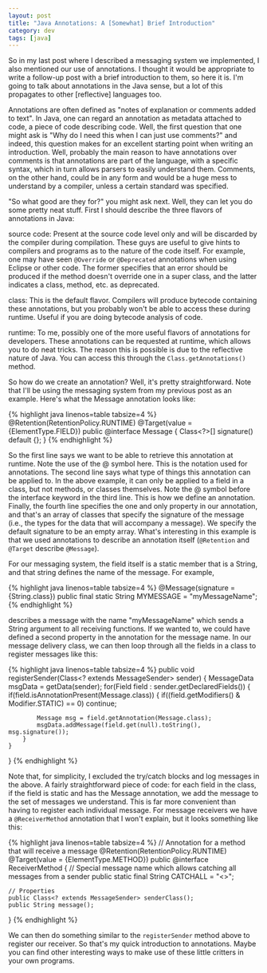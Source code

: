 ```yaml
---           
layout: post
title: "Java Annotations: A [Somewhat] Brief Introduction"
category: dev
tags: [java]
---
```

So in my last post where I described a messaging system we implemented, I also mentioned our use of annotations. I thought it would be appropriate to write a follow-up post with a brief introduction to them, so here it is. I'm going to talk about annotations in the Java sense, but a lot of this propagates to other \[reflective\] languages too.

<!-- more -->
Annotations are often defined as "notes of explanation or comments added to text". In Java, one can regard an annotation as metadata attached to code, a piece of code describing code. Well, the first question that one might ask is "Why do I need this when I can just use comments?" and indeed, this question makes for an excellent starting point when writing an introduction. Well, probably the main reason to have annotations over comments is that annotations are part of the language, with a specific syntax, which in turn allows parsers to easily understand them. Comments, on the other hand, could be in any form and would be a huge mess to understand by a compiler, unless a certain standard was specified.

"So what good are they for?" you might ask next. Well, they can let you do some pretty neat stuff. First I should describe the three flavors of annotations in Java:

source code:
Present at the source code level only and will be discarded by the compiler during compilation. These guys are useful to give hints to compilers and programs as to the nature of the code itself. For example, one may have seen `@Override` or `@Deprecated` annotations when using Eclipse or other code. The former specifies that an error should be produced if the method doesn't override one in a super class, and the latter indicates a class, method, etc. as deprecated.

class:
This is the default flavor. Compilers will produce bytecode containing these annotations, but you probably won't be able to access these during runtime. Useful if you are doing bytecode analysis of code.

runtime:
To me, possibly one of the more useful flavors of annotations for developers. These annotations can be requested at runtime, which allows you to do neat tricks. The reason this is possible is due to the reflective nature of Java. You can access this through the `Class.getAnnotations()` method.

So how do we create an annotation? Well, it's pretty straightforward. Note that I'll be using the messaging system from my previous post as an example. Here's what the Message annotation looks like:

{% highlight java linenos=table tabsize=4 %}
@Retention(RetentionPolicy.RUNTIME)
@Target(value = {ElementType.FIELD})
public @interface Message {
	Class<?>[] signature() default {};
}
{% endhighlight %}

So the first line says we want to be able to retrieve this annotation at runtime. Note the use of the @ symbol here. This is the notation used for annotations. The second line says what type of things this annotation can be applied to. In the above example, it can only be applied to a field in a class, but not methods, or classes themselves. Note the @ symbol before the interface keyword in the third line. This is how we define an annotation. Finally, the fourth line specifies the one and only property in our annotation, and that's an array of classes that specify the signature of the message (i.e., the types for the data that will accompany a message). We specify the default signature to be an empty array. What's interesting in this example is that we used annotations to describe an annotation itself (`@Retention` and `@Target` describe `@Message`).

For our messaging system, the field itself is a static member that is a String, and that string defines the name of the message. For example,

{% highlight java linenos=table tabsize=4 %}
@Message(signature = {String.class})
public final static String MYMESSAGE = "myMessageName";
{% endhighlight %}

describes a message with the name "myMessageName" which sends a String argument to all receiving functions. If we wanted to, we could have defined a second property in the annotation for the message name. In our message delivery class, we can then loop through all the fields in a class to register messages like this:

{% highlight java linenos=table tabsize=4 %}
public void registerSender(Class<? extends MessageSender> sender) {
	MessageData msgData = getData(sender);
	for(Field field : sender.getDeclaredFields()) {
		if(field.isAnnotationPresent(Message.class)) {
			if((field.getModifiers() & Modifier.STATIC) == 0)
				continue;

			Message msg = field.getAnnotation(Message.class);
			msgData.addMessage(field.get(null).toString(), msg.signature());
		}
	}
}
{% endhighlight %}

Note that, for simplicity, I excluded the try/catch blocks and log messages in the above. A fairly straightforward piece of code: for each field in the class, if the field is static and has the Message annotation, we add the message to the set of messages we understand. This is far more convenient than having to register each individual message. For message receivers we have a `@ReceiverMethod` annotation that I won't explain, but it looks something like this:

{% highlight java linenos=table tabsize=4 %}
// Annotation for a method that will receive a message
@Retention(RetentionPolicy.RUNTIME)
@Target(value = {ElementType.METHOD})
public @interface ReceiverMethod {
	// Special message name which allows catching all messages from a sender
	public static final String CATCHALL = "<<all>>";
	
	// Properties
	public Class<? extends MessageSender> senderClass();
	public String message();
}
{% endhighlight %}

We can then do something similar to the `registerSender` method above to register our receiver. So that's my quick introduction to annotations. Maybe you can find other interesting ways to make use of these little critters in your own programs.
